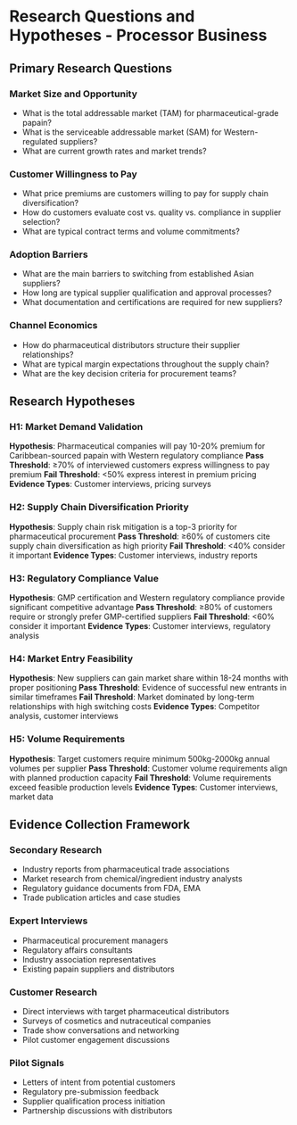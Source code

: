 # Research Questions and Hypotheses - Processor Business

## Primary Research Questions

### Market Size and Opportunity
- What is the total addressable market (TAM) for pharmaceutical-grade papain?
- What is the serviceable addressable market (SAM) for Western-regulated suppliers?
- What are current growth rates and market trends?

### Customer Willingness to Pay
- What price premiums are customers willing to pay for supply chain diversification?
- How do customers evaluate cost vs. quality vs. compliance in supplier selection?
- What are typical contract terms and volume commitments?

### Adoption Barriers
- What are the main barriers to switching from established Asian suppliers?
- How long are typical supplier qualification and approval processes?
- What documentation and certifications are required for new suppliers?

### Channel Economics
- How do pharmaceutical distributors structure their supplier relationships?
- What are typical margin expectations throughout the supply chain?
- What are the key decision criteria for procurement teams?

## Research Hypotheses

### H1: Market Demand Validation
**Hypothesis**: Pharmaceutical companies will pay 10-20% premium for Caribbean-sourced papain with Western regulatory compliance
**Pass Threshold**: ≥70% of interviewed customers express willingness to pay premium
**Fail Threshold**: <50% express interest in premium pricing
**Evidence Types**: Customer interviews, pricing surveys

### H2: Supply Chain Diversification Priority
**Hypothesis**: Supply chain risk mitigation is a top-3 priority for pharmaceutical procurement
**Pass Threshold**: ≥60% of customers cite supply chain diversification as high priority
**Fail Threshold**: <40% consider it important
**Evidence Types**: Customer interviews, industry reports

### H3: Regulatory Compliance Value
**Hypothesis**: GMP certification and Western regulatory compliance provide significant competitive advantage
**Pass Threshold**: ≥80% of customers require or strongly prefer GMP-certified suppliers
**Fail Threshold**: <60% consider it important
**Evidence Types**: Customer interviews, regulatory analysis

### H4: Market Entry Feasibility
**Hypothesis**: New suppliers can gain market share within 18-24 months with proper positioning
**Pass Threshold**: Evidence of successful new entrants in similar timeframes
**Fail Threshold**: Market dominated by long-term relationships with high switching costs
**Evidence Types**: Competitor analysis, customer interviews

### H5: Volume Requirements
**Hypothesis**: Target customers require minimum 500kg-2000kg annual volumes per supplier
**Pass Threshold**: Customer volume requirements align with planned production capacity
**Fail Threshold**: Volume requirements exceed feasible production levels
**Evidence Types**: Customer interviews, market data

## Evidence Collection Framework

### Secondary Research
- Industry reports from pharmaceutical trade associations
- Market research from chemical/ingredient industry analysts
- Regulatory guidance documents from FDA, EMA
- Trade publication articles and case studies

### Expert Interviews
- Pharmaceutical procurement managers
- Regulatory affairs consultants
- Industry association representatives
- Existing papain suppliers and distributors

### Customer Research
- Direct interviews with target pharmaceutical distributors
- Surveys of cosmetics and nutraceutical companies
- Trade show conversations and networking
- Pilot customer engagement discussions

### Pilot Signals
- Letters of intent from potential customers
- Regulatory pre-submission feedback
- Supplier qualification process initiation
- Partnership discussions with distributors
